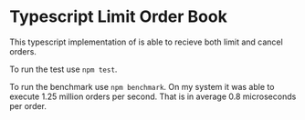 # Typescript Limit Order Book
This typescript implementation of is able to recieve both limit and cancel orders.

To run the test use `npm test`.

To run the benchmark use `npm benchmark`. On my system it was able to execute 1.25 million orders per second. That is in average 0.8 microseconds per order.